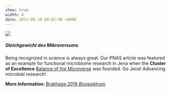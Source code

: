 ```yaml
---
show: true
width: 4
date: 2011-06-10 00:01:00 +0800
---
```

<div>
  <img data-src="{{ 'assets/images/photos/Gleichgewichts.jpg' | relative_url }}" class="lazy w-100 rounded" src="{{ '/assets/images/empty_300x200.png' | relative_url }}">
  <div class="card-body">
     <h5>Gleichgewicht des Mikroversums</h5>
    <p class="card-text">
      Being recognized in science is always great. Our PNAS article was featured as an example for functional microbiome research in Jena when the <strong>Cluster of Excellence</strong> <a href="https://www.microverse-cluster.de/" class="external" target="_blank" rel="noopener noreferrer">Balance of the Microverse</a>
       was founded. Go Jena! Advancing microbial research!
         </p>
    <span>
        <strong>More Information:</strong> 
        <a href="https://link.springer.com/article/10.1007/s12268-019-1032-z" class="external" target="_blank" rel="noopener noreferrer">
            Brakhage 2019 <i>Biospektrum</i></a>
    </span>
  </div>
</div>
